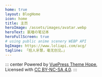 ```yaml
---
home: true
layout: BlogHome
icon: home
title: 主页
heroImage: /assets/images/avatar.webp
heroText: 氯喵の笔记本
heroFullScreen: true
# using public anime scenery WEBP API
bgImage: https://www.loliapi.com/acg/
tagline: 「拾人牙慧，毫无创见。」
---
```


::: center
Powered by [VuePress Theme Hope](https://theme-hope.vuejs.press/zh/),  
Licensed with [CC BY-NC-SA 4.0](http://creativecommons.org/licenses/by-nc-sa/4.0/).
:::
